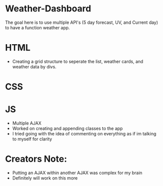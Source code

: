 # Weather-Dashboard
The goal here is to use multiple API's (5 day forecast, UV, and Current day) to have a function weather app.

# HTML
* Creating a grid structure to seperate the list, weather cards, and weather data by divs. 

# CSS


# JS
* Multiple AJAX
* Worked on creating and appending classes to the app
* I tried going with the idea of commenting on everything as if im talking to myself for clarity

# Creators Note:
* Putting an AJAX within another AJAX was complex for my brain
* Definitely will work on this more
